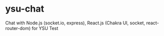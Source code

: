 # ysu-chat
Chat with Node.js (socket.io, express), React.js (Chakra UI, socket, react-router-dom) for YSU Test
